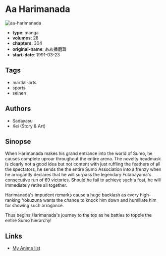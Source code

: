# Aa Harimanada

![aa-harimanada](https://cdn.myanimelist.net/images/manga/1/124221.jpg)

-   **type**: manga
-   **volumes**: 28
-   **chapters**: 304
-   **original-name**: ああ播磨灘
-   **start-date**: 1991-03-23

## Tags

-   martial-arts
-   sports
-   seinen

## Authors

-   Sadayasu
-   Kei (Story & Art)

## Sinopse

When Harimanada makes his grand entrance into the world of Sumo, he causes complete uproar throughout the entire arena. The novelty headmask is clearly not a good idea but not content with just ruffling the feathers of all the spectators, he sends the the entire Sumo Association into a frenzy when he arrogantly declares that he will surpass the legendary Futabayama's consecutive run of 69 victories. Should he fail to achieve such a feat, he will immediately retire all together.

Harimanada's impudent remarks cause a huge backlash as every high-ranking Yokuzuna wants the chance to knock him down and humiliate him for showing such arrogance.

Thus begins Harimanada's journey to the top as he battles to topple the entire Sumo hierarchy!

## Links

-   [My Anime list](https://myanimelist.net/manga/71963/Aa_Harimanada)
